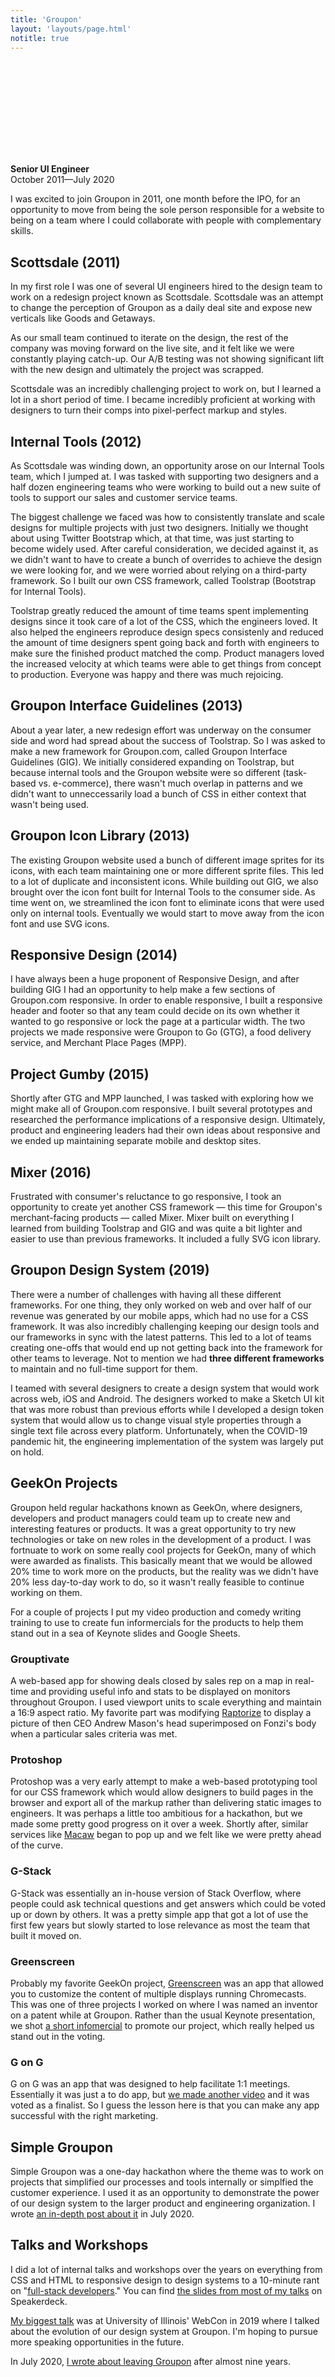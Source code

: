 ```yaml
---
title: 'Groupon'
layout: 'layouts/page.html'
notitle: true
---
```


<svg role="img"><title>Groupon</title><use xlink:href="#icon-groupon"/></svg>

**Senior UI Engineer**  
October 2011—July 2020

I was excited to join Groupon in 2011, one month before the IPO, for an opportunity to move from being the sole person responsible for a website to being on a team where I could collaborate with people with complementary skills.

## Scottsdale (2011)

In my first role I was one of several UI engineers hired to the design team to work on a redesign project known as Scottsdale. Scottsdale was an attempt to change the perception of Groupon as a daily deal site and expose new verticals like Goods and Getaways.

As our small team continued to iterate on the design, the rest of the company was moving forward on the live site, and it felt like we were constantly playing catch-up. Our A/B testing was not showing significant lift with the new design and ultimately the project was scrapped.

Scottsdale was an incredibly challenging project to work on, but I learned a lot in a short period of time. I became incredibly proficient at working with designers to turn their comps into pixel-perfect markup and styles.

## Internal Tools (2012)

As Scottsdale was winding down, an opportunity arose on our Internal Tools team, which I jumped at. I was tasked with supporting two designers and a half dozen engineering teams who were working to build out a new suite of tools to support our sales and customer service teams.

The biggest challenge we faced was how to consistently translate and scale designs for multiple projects with just two designers. Initially we thought about using Twitter Bootstrap which, at that time, was just starting to become widely used. After careful consideration, we decided against it, as we didn't want to have to create a bunch of overrides to achieve the design we were looking for, and we were worried about relying on a third-party framework. So I built our own CSS framework, called Toolstrap (Bootstrap for Internal Tools).

Toolstrap greatly reduced the amount of time teams spent implementing designs since it took care of a lot of the CSS, which the engineers loved. It also helped the engineers reproduce design specs consistenly and reduced the amount of time designers spent going back and forth with engineers to make sure the finished product matched the comp. Product managers loved the increased velocity at which teams were able to get things from concept to production. Everyone was happy and there was much rejoicing.

## Groupon Interface Guidelines (2013)

About a year later, a new redesign effort was underway on the consumer side and word had spread about the success of Toolstrap. So I was asked to make a new framework for Groupon.com, called Groupon Interface Guidelines (GIG). We initially considered expanding on Toolstrap, but because internal tools and the Groupon website were so different (task-based vs. e-commerce), there wasn't much overlap in patterns and we didn't want to unneccessarily load a bunch of CSS in either context that wasn't being used.

## Groupon Icon Library (2013)

The existing Groupon website used a bunch of different image sprites for its icons, with each team maintaining one or more different sprite files. This led to a lot of duplicate and inconsistent icons. While building out GIG, we also brought over the icon font built for Internal Tools to the consumer side. As time went on, we streamlined the icon font to eliminate icons that were used only on internal tools. Eventually we would start to move away from the icon font and use SVG icons.

## Responsive Design (2014)

I have always been a huge proponent of Responsive Design, and after building GIG I had an opportunity to help make a few sections of Groupon.com responsive. In order to enable responsive, I built a responsive header and footer so that any team could decide on its own whether it wanted to go responsive or lock the page at a particular width. The two projects we made responsive were Groupon to Go (GTG), a food delivery service, and Merchant Place Pages (MPP).

## Project Gumby (2015)

Shortly after GTG and MPP launched, I was tasked with exploring how we might make all of Groupon.com responsive. I built several prototypes and researched the performance implications of a responsive design. Ultimately, product and engineering leaders had their own ideas about responsive and we ended up maintaining separate mobile and desktop sites.

## Mixer (2016)

Frustrated with consumer's reluctance to go responsive, I took an opportunity to create yet another CSS framework — this time for Groupon's merchant-facing products — called Mixer. Mixer built on everything I learned from building Toolstrap and GIG and was quite a bit lighter and easier to use than previous frameworks. It included a fully SVG icon library.

## Groupon Design System (2019)

There were a number of challenges with having all these different frameworks. For one thing, they only worked on web and over half of our revenue was generated by our mobile apps, which had no use for a CSS framework. It was also incredibly challenging keeping our design tools and our frameworks in sync with the latest patterns. This led to a lot of teams creating one-offs that would end up not getting back into the framework for other teams to leverage. Not to mention we had **three different frameworks** to maintain and no full-time support for them.

I teamed with several designers to create a design system that would work across web, iOS and Android. The designers worked to make a Sketch UI kit that was more robust than previous efforts while I developed a design token system that would allow us to change visual style properties through a single text file across every platform. Unfortunately, when the COVID-19 pandemic hit, the engineering implementation of the system was largely put on hold.

## GeekOn Projects

Groupon held regular hackathons known as GeekOn, where designers, developers and product managers could team up to create new and interesting features or products. It was a great opportunity to try new technologies or take on new roles in the development of a product. I was fortnuate to work on some really cool projects for GeekOn, many of which were awarded as finalists. This basically meant that we would be allowed 20% time to work more on the products, but the reality was we didn't have 20% less day-to-day work to do, so it wasn't really feasible to continue working on them.

For a couple of projects I put my video production and comedy writing training to use to create fun informercials for the products to help them stand out in a sea of Keynote slides and Google Sheets.

### Grouptivate

A web-based app for showing deals closed by sales rep on a map in real-time and providing useful info and stats to be displayed on monitors throughout Groupon. I used viewport units to scale everything and maintain a 16:9 aspect ratio. My favorite part was modifying [Raptorize](https://zurb.com/playground/jquery-raptorize) to display a picture of then CEO Andrew Mason's head superimposed on Fonzi's body when a particular sales criteria was met.

### Protoshop

Protoshop was a very early attempt to make a web-based prototyping tool for our CSS framework which would allow designers to build pages in the browser and export all of the markup rather than delivering static images to engineers. It was perhaps a little too ambitious for a hackathon, but we made some pretty good progress on it over a week. Shortly after, similar services like [Macaw](http://macaw.co/) began to pop up and we felt like we were pretty ahead of the curve.

### G-Stack

G-Stack was essentially an in-house version of Stack Overflow, where people could ask technical questions and get answers which could be voted up or down by others. It was a pretty simple app that got a lot of use the first few years but slowly started to lose relevance as most the team that built it moved on.

### Greenscreen

Probably my favorite GeekOn project, [Greenscreen](https://github.com/groupon/greenscreen) was an app that allowed you to customize the content of multiple displays running Chromecasts. This was one of three projects I worked on where I was named an inventor on a patent while at Groupon. Rather than the usual Keynote presentation, we shot [a short infomercial](https://vimeo.com/98705196) to promote our project, which really helped us stand out in the voting.

### G on G

G on G was an app that was designed to help facilitate 1:1 meetings. Essentially it was just a to do app, but [we made another video](https://vimeo.com/134432234) and it was voted as a finalist. So I guess the lesson here is that you can make any app successful with the right marketing.

## Simple Groupon

Simple Groupon was a one-day hackathon where the theme was to work on projects that simplified our processes and tools internally or simplfied the customer experience. I used it as an opportunity to demonstrate the power of our design system to the larger product and engineering organization. I wrote [an in-depth post about it](/posts/2020-07-06-simple-groupon/) in July 2020.

## Talks and Workshops

I did a lot of internal talks and workshops over the years on everything from CSS and HTML to responsive design to design systems to a 10-minute rant on "[full-stack developers](https://fullstackoverflow.dev/)." You can find [the slides from most of my talks](https://speakerdeck.com/peruvianidol) on Speakerdeck.

[My biggest talk](/webcon/) was at University of Illinois' WebCon in 2019 where I talked about the evolution of our design system at Groupon. I'm hoping to pursue more speaking opportunities in the future.

In July 2020, [I wrote about leaving Groupon](/posts/2020-07-23-goodbye-groupon/) after almost nine years.